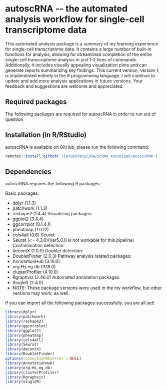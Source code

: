 # autoscRNA -- the automated analysis workflow for single-cell transcriptome data

This automated analysis package is a summary of my learning experience for single-cell transcriptome data. It contains a large number of built-in functions for analysis, allowing for streamlined completion of the entire single-cell transcriptome analysis in just 1-2 lines of commands. Additionally, it includes visually appealing visualization plots and can generate reports summarizing key findings. This current version, version 1, is implemented entirely in the R programming language. I will continue to update and add more analysis applications in future versions. Your feedback and suggestions are welcome and appreciated.


## Required packages
The following packages are required for autoscRNA in order to run out of question


## Installation (in R/RStudio)

autoscRNA is available on GitHub, please run the following command:
``` r
remotes::install_github('JiaxuanYang1204/scRNA_autopipeR/autoscRNA')
```

## Dependencies

autoscRNA requires the following R packages: 

Basic packages:
* dplyr (1.1.3) 
* patchwork (1.1.3) 
* reshape2 (1.4.4)
Visualizing packages:
* ggplot2 (3.4.4)
* ggcorrplot (0.1.4.1)
* pheatmap (1.0.12)
* cols4all (0.6)
Seurat:
* Seurat (<= 4.3.0)(Ver5.0.0 is not workable for this pipeline)
Contamination detection:
* decontX (1.0.0)
Doublet detection:
* DoubletFinder (2.0.3)
Pathway analysis related packages:
* AnnotationHub (3.10.0)
* org.Hs.eg.db (3.18.0)
* clusterProfiler (4.10.0)
* Rgraphviz (2.46.0)
Automated annotation packages:
* SingleR (2.4.0)
* NOTE: These package versions were used in the my workflow, but other versions may work, as well.

if you can import all the following packages successfully, you are all set!
``` r
library(dplyr)
library(patchwork)
library(reshape2)
library(ggcorrplot)
library(ggplot2)
library(pheatmap)
library(cols4all)
library(Seurat)
library(decontX)
library(DoubletFinder)
options(connectionObserver = NULL)
library(AnnotationHub)
library(org.Hs.eg.db)
library(clusterProfiler)
library(Rgraphviz)
library(SingleR)
```


